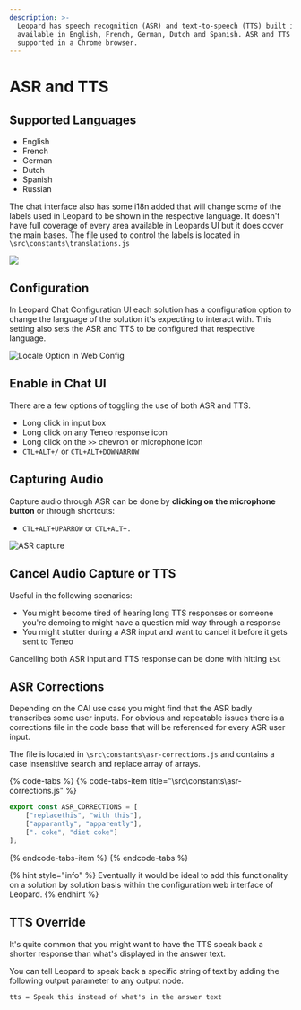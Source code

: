 ```yaml
---
description: >-
  Leopard has speech recognition (ASR) and text-to-speech (TTS) built in and is
  available in English, French, German, Dutch and Spanish. ASR and TTS is fully
  supported in a Chrome browser.
---
```


# ASR and TTS

## Supported Languages

* English
* French
* German
* Dutch
* Spanish
* Russian

The chat interface also has some i18n added that will change some of the labels used in Leopard to be shown in the respective language. It doesn't have full coverage of every area available in Leopards UI but it does cover the main bases.  The file used to control the labels is located in `\src\constants\translations.js`

![](../.gitbook/assets/french.jpg)

## Configuration

In Leopard Chat Configuration UI each solution has a configuration option to change the language of the solution it's expecting to interact with. This setting also sets the ASR and TTS to be configured that respective language.

![Locale Option in Web Config](../.gitbook/assets/locale.jpg)

## Enable in Chat UI

 There are a few options of toggling the use of both ASR and TTS. 

* Long click in input box 
* Long click on any Teneo response icon 
* Long click on the `>>` chevron or microphone icon
* `CTL+ALT+/` or `CTL+ALT+DOWNARROW`

## Capturing Audio

 Capture audio through ASR can be done by **clicking on the microphone button** or through shortcuts:

* `CTL+ALT+UPARROW` or `CTL+ALT+.`

![ASR capture](../.gitbook/assets/asr.jpg)

## Cancel Audio Capture or TTS

Useful in the following scenarios: 

* You might become tired of hearing long TTS responses or someone you're demoing to might have a question mid way through a response
* You might stutter during a ASR input and want to cancel it before it gets sent to Teneo

Cancelling both ASR input and TTS response can be done with hitting `ESC`

## ASR Corrections

Depending on the CAI use case you might find that the ASR badly transcribes some user inputs. For obvious and repeatable issues there is a corrections file in the code base that will be referenced for every ASR user input.

The file is located in  `\src\constants\asr-corrections.js` and contains a case insensitive search and replace array of arrays.

{% code-tabs %}
{% code-tabs-item title="\\src\\constants\\asr-corrections.js" %}
```javascript
export const ASR_CORRECTIONS = [
    ["replacethis", "with this"], 
    ["apparantly", "apparently"],
    [". coke", "diet coke"]
];
```
{% endcode-tabs-item %}
{% endcode-tabs %}

{% hint style="info" %}
Eventually it would be ideal to add this functionality on a solution by solution basis within the configuration web interface of Leopard.
{% endhint %}

## TTS Override

It's quite common that you might want to have the TTS speak back a shorter response than what's displayed in the answer text. 

You can tell Leopard to speak back a specific string of text by adding the following output parameter to any output node.

```text
tts = Speak this instead of what's in the answer text
```




